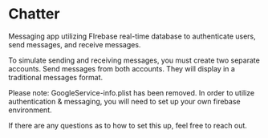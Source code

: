 # Chatter
Messaging app utilizing FIrebase real-time database to authenticate users, send messages, and receive messages.

To simulate sending and receiving messages, you must create two separate accounts. Send messages from both accounts. They will display in a traditional messages format. 

Please note: GoogleService-info.plist has been removed. In order to utilize authentication & messaging, you will need to set up your own firebase environment.

If there are any questions as to how to set this up, feel free to reach out.
